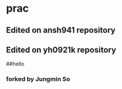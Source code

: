 # prac


## Edited on ansh941 repository

## Edited on yh0921k repository



##hello

### forked by Jungmin So


